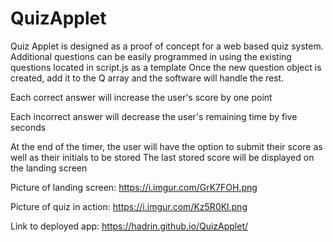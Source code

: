 # QuizApplet

Quiz Applet is designed as a proof of concept for a web based quiz system.
Additional questions can be easily programmed in using the existing questions located in script.js as a template
Once the new question object is created, add it to the Q array and the software will handle the rest.

Each correct answer will increase the user's score by one point

Each incorrect answer will decrease the user's remaining time by five seconds

At the end of the timer, the user will have the option to submit their score as well as their initials to be stored
The last stored score will be displayed on the landing screen

Picture of landing screen: https://i.imgur.com/GrK7FOH.png

Picture of quiz in action: https://i.imgur.com/Kz5R0Kl.png

Link to deployed app: https://hadrin.github.io/QuizApplet/
